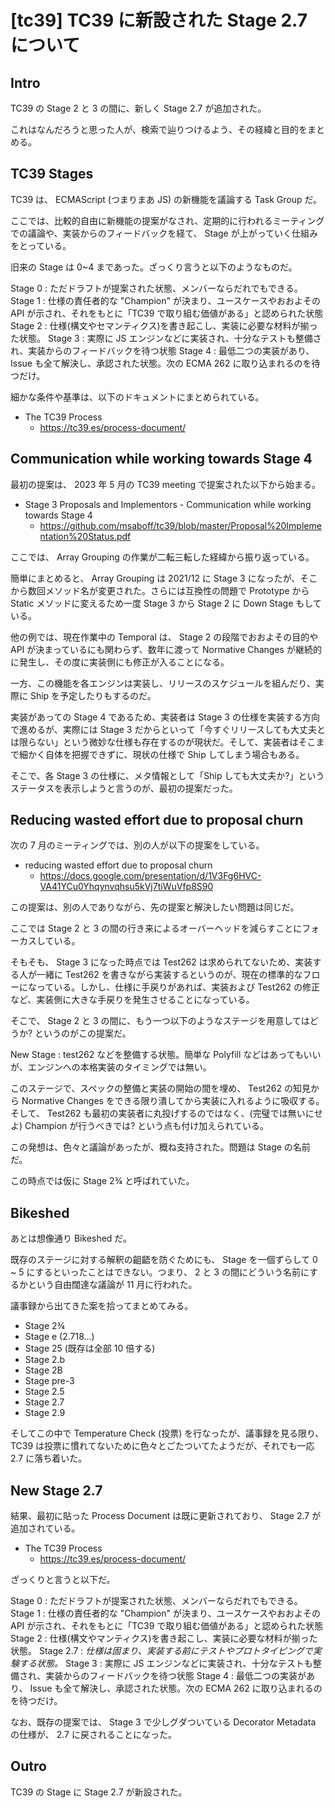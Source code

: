 # [tc39] TC39 に新設された Stage 2.7 について

## Intro

TC39 の Stage 2 と 3 の間に、新しく Stage 2.7 が追加された。

これはなんだろうと思った人が、検索で辿りつけるよう、その経緯と目的をまとめる。


## TC39 Stages

TC39 は、 ECMAScript (つまりまあ JS) の新機能を議論する Task Group だ。

ここでは、比較的自由に新機能の提案がなされ、定期的に行われるミーティングでの議論や、実装からのフィードバックを経て、 Stage が上がっていく仕組みをとっている。

旧来の Stage は 0~4 まであった。ざっくり言うと以下のようなものだ。

Stage 0
: ただドラフトが提案された状態、メンバーならだれでもできる。
Stage 1
: 仕様の責任者的な "Champion" が決まり、ユースケースやおおよその API が示され、それをもとに「TC39 で取り組む価値がある」と認められた状態
Stage 2
: 仕様(構文やセマンティクス)を書き起こし、実装に必要な材料が揃った状態。
Stage 3
: 実際に JS エンジンなどに実装され、十分なテストも整備され、実装からのフィードバックを待つ状態
Stage 4
: 最低二つの実装があり、 Issue も全て解決し、承認された状態。次の ECMA 262 に取り込まれるのを待つだけ。

細かな条件や基準は、以下のドキュメントにまとめられている。

- The TC39 Process
  - https://tc39.es/process-document/


## Communication while working towards Stage 4

最初の提案は、 2023 年 5 月の TC39 meeting で提案された以下から始まる。

- Stage 3 Proposals and Implementors - Communication while working towards Stage 4
  - https://github.com/msaboff/tc39/blob/master/Proposal%20Implementation%20Status.pdf

ここでは、 Array Grouping の作業が二転三転した経緯から振り返っている。

簡単にまとめると、 Array Grouping は 2021/12 に Stage 3 になったが、そこから数回メソッド名が変更された。さらには互換性の問題で Prototype から Static メソッドに変えるため一度 Stage 3 から Stage 2 に Down Stage もしている。

他の例では、現在作業中の Temporal は、 Stage 2 の段階でおおよその目的や API が決まっているにも関わらず、数年に渡って Normative Changes が継続的に発生し、その度に実装側にも修正が入ることになる。

一方、この機能を各エンジンは実装し、リリースのスケジュールを組んだり、実際に Ship を予定したりもするのだ。

実装があっての Stage 4 であるため、実装者は Stage 3 の仕様を実装する方向で進めるが、実際には Stage 3 だからといって「今すぐリリースしても大丈夫とは限らない」という微妙な仕様も存在するのが現状だ。そして、実装者はそこまで細かく自体を把握できずに、現状の仕様で Ship してしまう場合もある。

そこで、各 Stage 3 の仕様に、メタ情報として「Ship しても大丈夫か?」というステータスを表示しようと言うのが、最初の提案だった。


## Reducing wasted effort due to proposal churn

次の 7 月のミーティングでは、別の人が以下の提案をしている。

- reducing wasted effort due to proposal churn
  - https://docs.google.com/presentation/d/1V3Fg6HVC-VA41YCu0Yhqynvqhsu5kVj7tiWuVfp8S90

この提案は、別の人でありながら、先の提案と解決したい問題は同じだ。

ここでは Stage 2 と 3 の間の行き来によるオーバーヘッドを減らすことにフォーカスしている。

そもそも、 Stage 3 になった時点では Test262 は求められてないため、実装する人が一緒に Test262 を書きながら実装するというのが、現在の標準的なフローになっている。しかし、仕様に手戻りがあれば、実装および Test262 の修正など、実装側に大きな手戻りを発生させることになっている。

そこで、 Stage 2 と 3 の間に、もう一つ以下のようなステージを用意してはどうか? というのがこの提案だ。

New Stage
: test262 などを整備する状態。簡単な Polyfill などはあってもいいが、エンジンへの本格実装のタイミングでは無い。

このステージで、スペックの整備と実装の開始の間を埋め、 Test262 の知見から Normative Changes をできる限り潰してから実装に入れるように吸収する。そして、 Test262 も最初の実装者に丸投げするのではなく、(完璧では無いにせよ) Champion が行うべきでは? という点も付け加えられている。

この発想は、色々と議論があったが、概ね支持された。問題は Stage の名前だ。

この時点では仮に Stage 2¾ と呼ばれていた。


## Bikeshed

あとは想像通り Bikeshed だ。

既存のステージに対する解釈の齟齬を防ぐためにも、 Stage を一個ずらして 0 ~ 5 にするといったことはできない。つまり、 2 と 3 の間にどういう名前にするかという自由闊達な議論が 11 月に行われた。

議事録から出てきた案を拾ってまとめてみる。

- Stage 2¾
- Stage e (2.718...)
- Stage 25 (既存は全部 10 倍する)
- Stage 2.b
- Stage 2B
- Stage pre-3
- Stage 2.5
- Stage 2.7
- Stage 2.9

そしてこの中で Temperature Check (投票) を行なったが、議事録を見る限り、 TC39 は投票に慣れてないために色々とごたついてたようだが、それでも一応 2.7 に落ち着いた。


## New Stage 2.7

結果、最初に貼った Process Document は既に更新されており、 Stage 2.7 が追加されている。

- The TC39 Process
  - https://tc39.es/process-document/

ざっくりと言うと以下だ。

Stage 0
: ただドラフトが提案された状態、メンバーならだれでもできる。
Stage 1
: 仕様の責任者的な "Champion" が決まり、ユースケースやおおよその API が示され、それをもとに「TC39 で取り組む価値がある」と認められた状態
Stage 2
: 仕様(構文やマンティクス)を書き起こし、実装に必要な材料が揃った状態。
Stage 2.7
: *仕様は固まり、実装する前にテストやプロトタイピングで実験する状態。*
Stage 3
: 実際に JS エンジンなどに実装され、十分なテストも整備され、実装からのフィードバックを待つ状態
Stage 4
: 最低二つの実装があり、 Issue も全て解決し、承認された状態。次の ECMA 262 に取り込まれるのを待つだけ。

なお、既存の提案では、 Stage 3 で少しグダついている Decorator Metadata の仕様が、 2.7 に戻されることになった。


## Outro

TC39 の Stage に Stage 2.7 が新設された。
